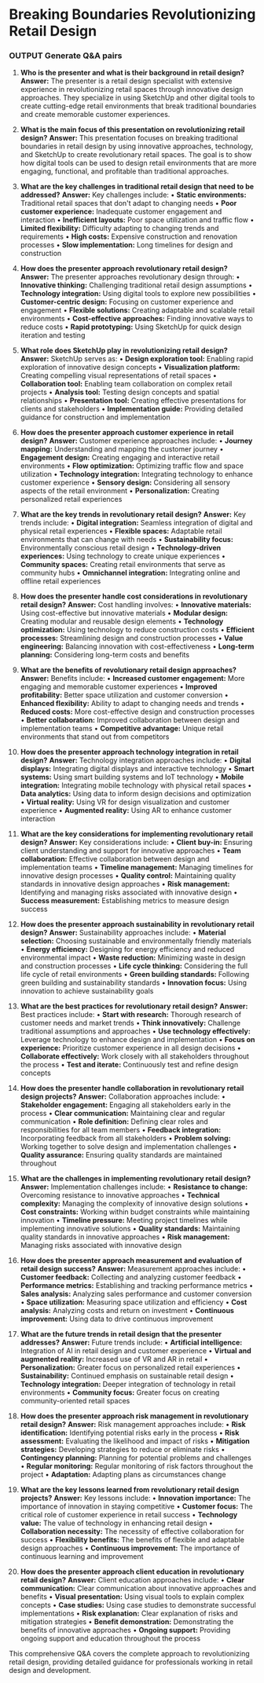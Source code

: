# Breaking Boundaries  Revolutionizing Retail Design

### OUTPUT Generate Q&A pairs

1. **Who is the presenter and what is their background in retail design?**
**Answer:**
The presenter is a retail design specialist with extensive experience in revolutionizing retail spaces through innovative design approaches. They specialize in using SketchUp and other digital tools to create cutting-edge retail environments that break traditional boundaries and create memorable customer experiences.

2. **What is the main focus of this presentation on revolutionizing retail design?**
**Answer:**
This presentation focuses on breaking traditional boundaries in retail design by using innovative approaches, technology, and SketchUp to create revolutionary retail spaces. The goal is to show how digital tools can be used to design retail environments that are more engaging, functional, and profitable than traditional approaches.

3. **What are the key challenges in traditional retail design that need to be addressed?**
**Answer:**
Key challenges include:
• **Static environments:** Traditional retail spaces that don't adapt to changing needs
• **Poor customer experience:** Inadequate customer engagement and interaction
• **Inefficient layouts:** Poor space utilization and traffic flow
• **Limited flexibility:** Difficulty adapting to changing trends and requirements
• **High costs:** Expensive construction and renovation processes
• **Slow implementation:** Long timelines for design and construction

4. **How does the presenter approach revolutionary retail design?**
**Answer:**
The presenter approaches revolutionary design through:
• **Innovative thinking:** Challenging traditional retail design assumptions
• **Technology integration:** Using digital tools to explore new possibilities
• **Customer-centric design:** Focusing on customer experience and engagement
• **Flexible solutions:** Creating adaptable and scalable retail environments
• **Cost-effective approaches:** Finding innovative ways to reduce costs
• **Rapid prototyping:** Using SketchUp for quick design iteration and testing

5. **What role does SketchUp play in revolutionizing retail design?**
**Answer:**
SketchUp serves as:
• **Design exploration tool:** Enabling rapid exploration of innovative design concepts
• **Visualization platform:** Creating compelling visual representations of retail spaces
• **Collaboration tool:** Enabling team collaboration on complex retail projects
• **Analysis tool:** Testing design concepts and spatial relationships
• **Presentation tool:** Creating effective presentations for clients and stakeholders
• **Implementation guide:** Providing detailed guidance for construction and implementation

6. **How does the presenter approach customer experience in retail design?**
**Answer:**
Customer experience approaches include:
• **Journey mapping:** Understanding and mapping the customer journey
• **Engagement design:** Creating engaging and interactive retail environments
• **Flow optimization:** Optimizing traffic flow and space utilization
• **Technology integration:** Integrating technology to enhance customer experience
• **Sensory design:** Considering all sensory aspects of the retail environment
• **Personalization:** Creating personalized retail experiences

7. **What are the key trends in revolutionary retail design?**
**Answer:**
Key trends include:
• **Digital integration:** Seamless integration of digital and physical retail experiences
• **Flexible spaces:** Adaptable retail environments that can change with needs
• **Sustainability focus:** Environmentally conscious retail design
• **Technology-driven experiences:** Using technology to create unique experiences
• **Community spaces:** Creating retail environments that serve as community hubs
• **Omnichannel integration:** Integrating online and offline retail experiences

8. **How does the presenter handle cost considerations in revolutionary retail design?**
**Answer:**
Cost handling involves:
• **Innovative materials:** Using cost-effective but innovative materials
• **Modular design:** Creating modular and reusable design elements
• **Technology optimization:** Using technology to reduce construction costs
• **Efficient processes:** Streamlining design and construction processes
• **Value engineering:** Balancing innovation with cost-effectiveness
• **Long-term planning:** Considering long-term costs and benefits

9. **What are the benefits of revolutionary retail design approaches?**
**Answer:**
Benefits include:
• **Increased customer engagement:** More engaging and memorable customer experiences
• **Improved profitability:** Better space utilization and customer conversion
• **Enhanced flexibility:** Ability to adapt to changing needs and trends
• **Reduced costs:** More cost-effective design and construction processes
• **Better collaboration:** Improved collaboration between design and implementation teams
• **Competitive advantage:** Unique retail environments that stand out from competitors

10. **How does the presenter approach technology integration in retail design?**
**Answer:**
Technology integration approaches include:
• **Digital displays:** Integrating digital displays and interactive technology
• **Smart systems:** Using smart building systems and IoT technology
• **Mobile integration:** Integrating mobile technology with physical retail spaces
• **Data analytics:** Using data to inform design decisions and optimization
• **Virtual reality:** Using VR for design visualization and customer experience
• **Augmented reality:** Using AR to enhance customer interaction

11. **What are the key considerations for implementing revolutionary retail design?**
**Answer:**
Key considerations include:
• **Client buy-in:** Ensuring client understanding and support for innovative approaches
• **Team collaboration:** Effective collaboration between design and implementation teams
• **Timeline management:** Managing timelines for innovative design processes
• **Quality control:** Maintaining quality standards in innovative design approaches
• **Risk management:** Identifying and managing risks associated with innovative design
• **Success measurement:** Establishing metrics to measure design success

12. **How does the presenter approach sustainability in revolutionary retail design?**
**Answer:**
Sustainability approaches include:
• **Material selection:** Choosing sustainable and environmentally friendly materials
• **Energy efficiency:** Designing for energy efficiency and reduced environmental impact
• **Waste reduction:** Minimizing waste in design and construction processes
• **Life cycle thinking:** Considering the full life cycle of retail environments
• **Green building standards:** Following green building and sustainability standards
• **Innovation focus:** Using innovation to achieve sustainability goals

13. **What are the best practices for revolutionary retail design?**
**Answer:**
Best practices include:
• **Start with research:** Thorough research of customer needs and market trends
• **Think innovatively:** Challenge traditional assumptions and approaches
• **Use technology effectively:** Leverage technology to enhance design and implementation
• **Focus on experience:** Prioritize customer experience in all design decisions
• **Collaborate effectively:** Work closely with all stakeholders throughout the process
• **Test and iterate:** Continuously test and refine design concepts

14. **How does the presenter handle collaboration in revolutionary retail design projects?**
**Answer:**
Collaboration approaches include:
• **Stakeholder engagement:** Engaging all stakeholders early in the process
• **Clear communication:** Maintaining clear and regular communication
• **Role definition:** Defining clear roles and responsibilities for all team members
• **Feedback integration:** Incorporating feedback from all stakeholders
• **Problem solving:** Working together to solve design and implementation challenges
• **Quality assurance:** Ensuring quality standards are maintained throughout

15. **What are the challenges in implementing revolutionary retail design?**
**Answer:**
Implementation challenges include:
• **Resistance to change:** Overcoming resistance to innovative approaches
• **Technical complexity:** Managing the complexity of innovative design solutions
• **Cost constraints:** Working within budget constraints while maintaining innovation
• **Timeline pressure:** Meeting project timelines while implementing innovative solutions
• **Quality standards:** Maintaining quality standards in innovative approaches
• **Risk management:** Managing risks associated with innovative design

16. **How does the presenter approach measurement and evaluation of retail design success?**
**Answer:**
Measurement approaches include:
• **Customer feedback:** Collecting and analyzing customer feedback
• **Performance metrics:** Establishing and tracking performance metrics
• **Sales analysis:** Analyzing sales performance and customer conversion
• **Space utilization:** Measuring space utilization and efficiency
• **Cost analysis:** Analyzing costs and return on investment
• **Continuous improvement:** Using data to drive continuous improvement

17. **What are the future trends in retail design that the presenter addresses?**
**Answer:**
Future trends include:
• **Artificial intelligence:** Integration of AI in retail design and customer experience
• **Virtual and augmented reality:** Increased use of VR and AR in retail
• **Personalization:** Greater focus on personalized retail experiences
• **Sustainability:** Continued emphasis on sustainable retail design
• **Technology integration:** Deeper integration of technology in retail environments
• **Community focus:** Greater focus on creating community-oriented retail spaces

18. **How does the presenter approach risk management in revolutionary retail design?**
**Answer:**
Risk management approaches include:
• **Risk identification:** Identifying potential risks early in the process
• **Risk assessment:** Evaluating the likelihood and impact of risks
• **Mitigation strategies:** Developing strategies to reduce or eliminate risks
• **Contingency planning:** Planning for potential problems and challenges
• **Regular monitoring:** Regular monitoring of risk factors throughout the project
• **Adaptation:** Adapting plans as circumstances change

19. **What are the key lessons learned from revolutionary retail design projects?**
**Answer:**
Key lessons include:
• **Innovation importance:** The importance of innovation in staying competitive
• **Customer focus:** The critical role of customer experience in retail success
• **Technology value:** The value of technology in enhancing retail design
• **Collaboration necessity:** The necessity of effective collaboration for success
• **Flexibility benefits:** The benefits of flexible and adaptable design approaches
• **Continuous improvement:** The importance of continuous learning and improvement

20. **How does the presenter approach client education in revolutionary retail design?**
**Answer:**
Client education approaches include:
• **Clear communication:** Clear communication about innovative approaches and benefits
• **Visual presentation:** Using visual tools to explain complex concepts
• **Case studies:** Using case studies to demonstrate successful implementations
• **Risk explanation:** Clear explanation of risks and mitigation strategies
• **Benefit demonstration:** Demonstrating the benefits of innovative approaches
• **Ongoing support:** Providing ongoing support and education throughout the process

This comprehensive Q&A covers the complete approach to revolutionizing retail design, providing detailed guidance for professionals working in retail design and development.